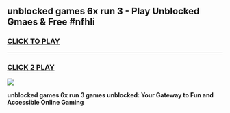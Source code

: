 
## unblocked games 6x run 3 - Play Unblocked Gmaes & Free #nfhli
<h3>
<a href="https://news.freeplayer.one?title=unblocked_games_6x_run_3&ref=24F">CLICK TO PLAY</a></h3>
<hr>

<h3>
<a href="https://news.freeplayer.one?title=unblocked_games_6x_run_3&ref=24F">CLICK 2 PLAY</a>
  
</h3>

<a href="https://news.freeplayer.one?title=unblocked_games_6x_run_3&ref=24F/"><img src="https://clearcache.store/games.png"></a>


**unblocked games 6x run 3 games unblocked: Your Gateway to Fun and Accessible Online Gaming**
